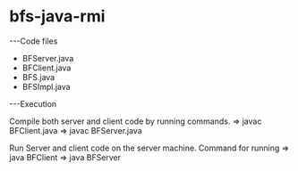 # bfs-java-rmi

---Code files
- BFServer.java
- BFClient.java
- BFS.java
- BFSImpl.java

---Execution 


Compile both server and client code by running commands.
=> javac BFClient.java
=> javac BFServer.java

Run Server and client code on the server machine.
Command for running
=> java BFClient
=> java BFServer
